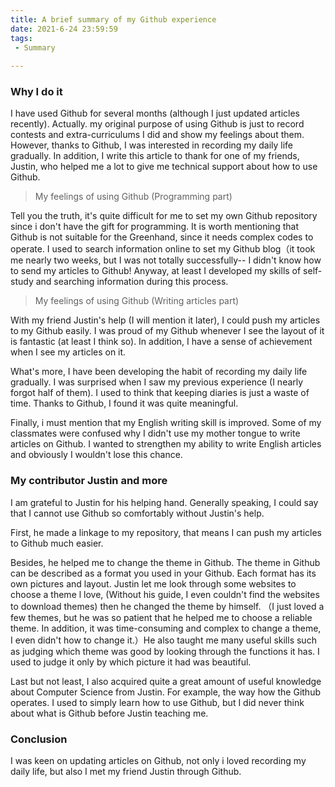 ```yaml
---
title: A brief summary of my Github experience
date: 2021-6-24 23:59:59
tags:
 - Summary
 
---
```



### Why I do it

I have used Github for several months (although I just updated articles recently). Actually. my original purpose of using Github is just to record contests and extra-curriculums I did and show my feelings about them. However, thanks to Github, I was interested in recording my daily life gradually. In addition, I write this article to thank for one of my friends, Justin, who helped me a lot to give me technical support about how to use Github.

> My feelings of using Github (Programming part)

Tell you the truth, it's quite difficult for me to set my own Github repository since i don't have the gift for programming. It is worth mentioning that Github is not suitable for the Greenhand, since it needs complex codes to operate. I used to search information online to set my Github blog（it took me nearly two weeks, but I was not totally successfully-- I didn't know how to send my articles to Github! Anyway, at least I developed my skills of self-study and searching information during this process.

>My feelings of using Github (Writing articles part)

With my friend Justin's help (I will mention it later), I could push my articles to my Github easily. I was proud of my Github whenever I see the layout of it is fantastic (at least I think so). In addition, I have a sense of achievement when I see my articles on it.

What's more, I have been developing the habit of recording my daily life gradually. I was surprised when I saw my previous experience (I nearly forgot half of them). I used to think that keeping diaries is just a waste of time. Thanks to Github, I found it was quite meaningful.

Finally, i must mention that my English writing skill is improved. Some of my classmates were confused why I didn't use my mother tongue to write articles on Github. I wanted to strengthen my ability to write English articles and obviously I wouldn't lose this chance.

### My contributor Justin and more 

I am grateful to Justin for his helping hand. Generally speaking, I could say that I cannot use Github so comfortably without Justin's help. 

First, he made a linkage to my repository, that means I can push my articles to Github much easier. 

Besides, he helped me to change the theme in Github. The theme in Github can be described as a format you used in your Github. Each format has its own pictures and layout. Justin let me look through some websites to choose a theme l love, (Without his guide, I even couldn't find the websites to download themes) then he changed the theme by himself. （I just loved a few themes, but he was so patient that he helped me to choose a reliable theme. In addition, it was time-consuming and complex to change a theme, I even didn't how to change it.）He also taught me many useful skills such as judging which theme was good by looking through the functions it has. I used to judge it only by which picture it had was beautiful.

Last but not least, I also acquired quite a great amount of useful knowledge about Computer Science from Justin. For example, the way how the Github operates. I used to simply learn how to use Github, but I did never think about what is Github before Justin teaching me.

### Conclusion

I was keen on updating articles on Github, not only i loved recording my daily life, but also I met my friend Justin through Github.
